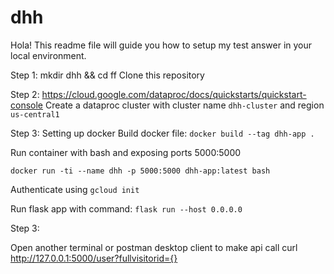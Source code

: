 # dhh

Hola! This readme file will guide you how to setup my test answer in your local environment.

Step 1:
mkdir dhh && cd ff
Clone this repository

Step 2:
https://cloud.google.com/dataproc/docs/quickstarts/quickstart-console
Create a dataproc cluster with cluster name `dhh-cluster` and region `us-central1`

Step 3: Setting up docker
Build docker file:
`docker build --tag dhh-app .`

Run container with bash and exposing ports 5000:5000

`docker run -ti --name dhh -p 5000:5000 dhh-app:latest bash`

Authenticate using `gcloud init`

Run flask app with command:
`flask run --host 0.0.0.0`

Step 3:

Open another terminal or postman desktop client to make api call
curl http://127.0.0.1:5000/user?fullvisitorid={}


